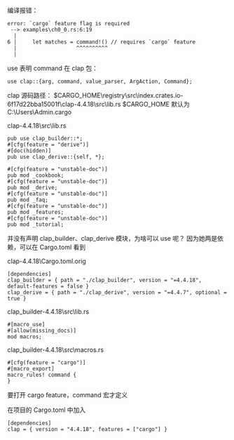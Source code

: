 编译报错：
```
error: `cargo` feature flag is required
 --> examples\ch0_0.rs:6:19
  |
6 |     let matches = command!() // requires `cargo` feature
  |                   ^^^^^^^^^^
  |
```

use 表明 command 在 clap 包：
```
use clap::{arg, command, value_parser, ArgAction, Command};
```

clap 源码路径：
$CARGO_HOME\registry\src\index.crates.io-6f17d22bba15001f\clap-4.4.18\src\lib.rs
$CARGO_HOME 默认为 C:\Users\Admin\.cargo 


clap-4.4.18\src\lib.rs
```
pub use clap_builder::*;
#[cfg(feature = "derive")]
#[doc(hidden)]
pub use clap_derive::{self, *};

#[cfg(feature = "unstable-doc")]
pub mod _cookbook;
#[cfg(feature = "unstable-doc")]
pub mod _derive;
#[cfg(feature = "unstable-doc")]
pub mod _faq;
#[cfg(feature = "unstable-doc")]
pub mod _features;
#[cfg(feature = "unstable-doc")]
pub mod _tutorial;
```

并没有声明 clap_builder、clap_derive 模块，为啥可以 use 呢？
因为她两是依赖，可以在 Cargo.toml 看到

clap-4.4.18\Cargo.toml.orig
```
[dependencies]
clap_builder = { path = "./clap_builder", version = "=4.4.18", default-features = false }
clap_derive = { path = "./clap_derive", version = "=4.4.7", optional = true }
```

clap_builder-4.4.18\src\lib.rs
```
#[macro_use]
#[allow(missing_docs)]
mod macros;
```

clap_builder-4.4.18\src\macros.rs
```
#[cfg(feature = "cargo")]
#[macro_export]
macro_rules! command {
}
```
要打开 cargo feature，command 宏才定义

在项目的 Cargo.toml 中加入
```
[dependencies]
clap = { version = "4.4.18", features = ["cargo"] }
```
